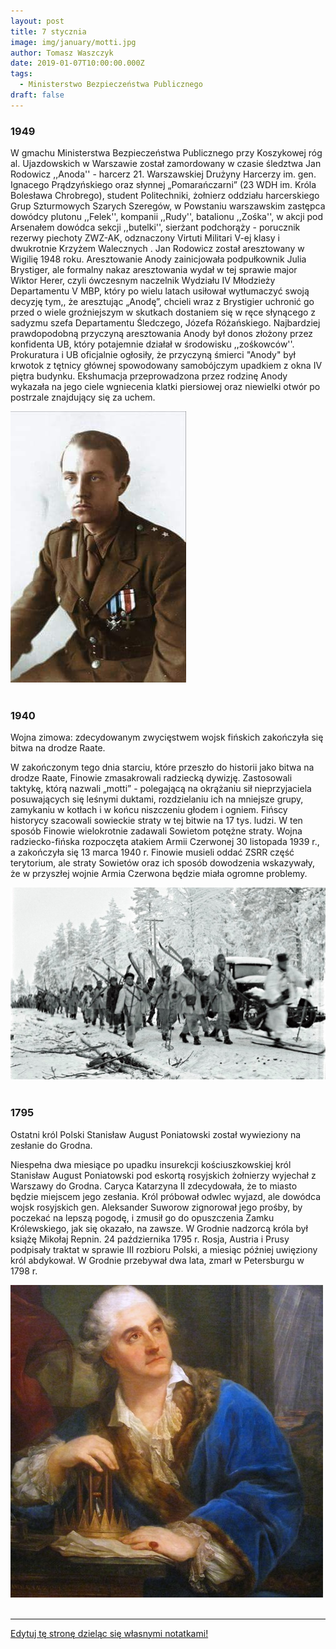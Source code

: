 ```yaml
---
layout: post
title: 7 stycznia
image: img/january/motti.jpg
author: Tomasz Waszczyk
date: 2019-01-07T10:00:00.000Z
tags:
  - Ministerstwo Bezpieczeństwa Publicznego
draft: false  
---
```


### 1949

W gmachu Ministerstwa Bezpieczeństwa Publicznego przy Koszykowej róg al. Ujazdowskich w Warszawie został zamordowany w czasie śledztwa Jan Rodowicz ,,Anoda'' - harcerz 21. Warszawskiej Drużyny Harcerzy im. gen. Ignacego Prądzyńskiego oraz słynnej „Pomarańczarni” (23 WDH im. Króla Bolesława Chrobrego), student Politechniki, żołnierz oddziału harcerskiego Grup Szturmowych Szarych Szeregów, w Powstaniu warszawskim zastępca dowódcy plutonu ,,Felek'', kompanii ,,Rudy'', batalionu ,,Zośka'', w akcji pod Arsenałem dowódca sekcji ,,butelki'', sierżant podchorąży - porucznik rezerwy piechoty ZWZ-AK, odznaczony Virtuti Militari V-ej klasy i dwukrotnie Krzyżem Walecznych . Jan Rodowicz został aresztowany w Wigilię 1948 roku. Aresztowanie Anody zainicjowała podpułkownik Julia Brystiger, ale formalny nakaz aresztowania wydał w tej sprawie major Wiktor Herer, czyli ówczesnym naczelnik Wydziału IV Młodzieży Departamentu V MBP, który po wielu latach usiłował wytłumaczyć swoją decyzję tym,, że aresztując „Anodę”, chcieli wraz z Brystigier uchronić go przed o wiele groźniejszym w skutkach dostaniem się w ręce słynącego z sadyzmu szefa Departamentu Śledczego, Józefa Różańskiego.
Najbardziej prawdopodobną przyczyną aresztowania Anody był donos złożony przez konfidenta UB, który potajemnie działał w środowisku ,,zośkowców''. Prokuratura i UB oficjalnie ogłosiły, że przyczyną śmierci "Anody" był krwotok z tętnicy głównej spowodowany samobójczym upadkiem z okna IV piętra budynku. Ekshumacja przeprowadzona przez rodzinę Anody wykazała na jego ciele wgniecenia klatki piersiowej oraz niewielki otwór po postrzale znajdujący się za uchem.

<img src="./img/january/anoda.jpg"/><br><br>

### 1940

Wojna zimowa: zdecydowanym zwycięstwem wojsk fińskich zakończyła się bitwa na drodze Raate.

W zakończonym tego dnia starciu, które przeszło do historii jako bitwa na drodze Raate, Finowie zmasakrowali radziecką dywizję. Zastosowali taktykę, którą nazwali „motti” - polegającą na okrążaniu sił nieprzyjaciela posuwających się leśnymi duktami, rozdzielaniu ich na mniejsze grupy, zamykaniu w kotłach i w końcu niszczeniu głodem i ogniem. Fińscy historycy szacowali sowieckie straty w tej bitwie na 17 tys. ludzi. W ten sposób Finowie wielokrotnie zadawali Sowietom potężne straty. Wojna radziecko-fińska rozpoczęta atakiem Armii Czerwonej 30 listopada 1939 r., a zakończyła się 13 marca 1940 r. Finowie musieli oddać ZSRR część terytorium, ale straty Sowietów oraz ich sposób dowodzenia wskazywały, że w przyszłej wojnie Armia Czerwona będzie miała ogromne problemy.

<img src="./img/january/motti.jpg"/><br><br>

### 1795

Ostatni król Polski Stanisław August Poniatowski został wywieziony na zesłanie do Grodna.

Niespełna dwa miesiące po upadku insurekcji kościuszkowskiej król Stanisław August Poniatowski pod eskortą rosyjskich żołnierzy wyjechał z Warszawy do Grodna. Caryca Katarzyna II zdecydowała, że to miasto będzie miejscem jego zesłania. Król próbował odwlec wyjazd, ale dowódca wojsk rosyjskich gen. Aleksander Suworow zignorował jego prośby, by poczekać na lepszą pogodę, i zmusił go do opuszczenia Zamku Królewskiego, jak się okazało, na zawsze. W Grodnie nadzorcą króla był książę Mikołaj Repnin. 24 października 1795 r. Rosja, Austria i Prusy podpisały traktat w sprawie III rozbioru Polski, a miesiąc później uwięziony król abdykował. W Grodnie przebywał dwa lata, zmarł w Petersburgu w 1798 r.

<img src="./img/january/poniatowski.jpg"/><br><br>

---

<a href="https://github.com/TomaszWaszczyk/historia.waszczyk.com/edit/master/src/content/january-7.md" target="_blank">Edytuj tę stronę dzieląc się własnymi notatkami!</a>
